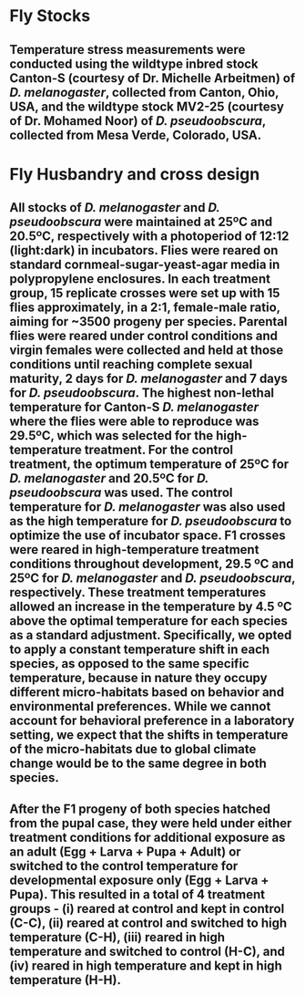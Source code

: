 # Fly Stocks
## Temperature stress measurements were conducted using the wildtype inbred stock Canton-S (courtesy of Dr. Michelle Arbeitmen) of _D. melanogaster_, collected from Canton, Ohio, USA, and the wildtype stock MV2-25 (courtesy of Dr. Mohamed Noor) of _D. pseudoobscura_, collected from Mesa Verde, Colorado, USA. 

# Fly Husbandry and cross design
## All stocks of _D. melanogaster_ and _D. pseudoobscura_ were maintained at 25ºC and 20.5ºC, respectively with a photoperiod of 12:12 (light:dark) in incubators. Flies were reared on standard cornmeal-sugar-yeast-agar media in polypropylene enclosures. In each treatment group, 15 replicate crosses were set up with 15 flies approximately, in a 2:1, female-male ratio, aiming for ~3500 progeny per species. Parental flies were reared under control conditions and virgin females were collected and held at those conditions until reaching complete sexual maturity, 2 days for _D. melanogaster_ and 7 days for _D. pseudoobscura_. The highest non-lethal temperature for Canton-S _D. melanogaster_ where the flies were able to reproduce was 29.5ºC, which was selected for the high-temperature treatment. For the control treatment, the optimum temperature of 25ºC for _D. melanogaster_ and 20.5ºC for _D. pseudoobscura_ was used. The control temperature for _D. melanogaster_ was also used as the high temperature for _D. pseudoobscura_ to optimize the use of incubator space. F1 crosses were reared in high-temperature treatment conditions throughout development, 29.5 ºC and 25ºC for _D. melanogaster_ and _D. pseudoobscura_, respectively. These treatment temperatures allowed an increase in the temperature by 4.5 ºC above the optimal temperature for each species as a standard adjustment. Specifically, we opted to apply a constant temperature shift in each species, as opposed to the same specific temperature, because in nature they occupy different micro-habitats based on behavior and environmental preferences. While we cannot account for behavioral preference in a laboratory setting, we expect that the shifts in temperature of the micro-habitats due to global climate change would be to the same degree in both species. 

## After the F1 progeny of both species hatched from the pupal case, they were held under either treatment conditions for additional exposure as an adult (Egg + Larva + Pupa + Adult) or switched to the control temperature for developmental exposure only (Egg + Larva + Pupa). This resulted in a total of 4 treatment groups - (i) reared at control and kept in control (C-C), (ii) reared at control and switched to high temperature (C-H), (iii) reared in high temperature and switched to control (H-C), and (iv) reared in high temperature and kept in high temperature (H-H).

